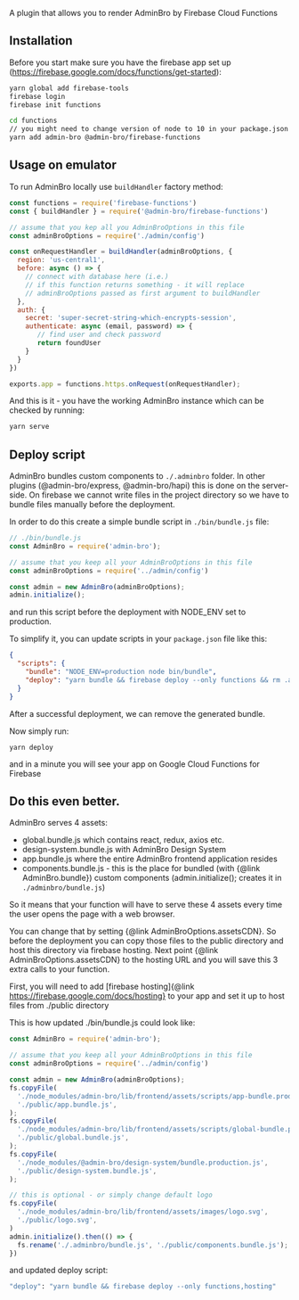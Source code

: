 A plugin that allows you to render AdminBro by Firebase Cloud Functions

## Installation

Before you start make sure you have the firebase app set up
(https://firebase.google.com/docs/functions/get-started):

```bash
yarn global add firebase-tools
firebase login
firebase init functions
```


```sh
cd functions
// you might need to change version of node to 10 in your package.json
yarn add admin-bro @admin-bro/firebase-functions
```

## Usage on emulator

To run AdminBro locally use `buildHandler` factory method:

```javascript
const functions = require('firebase-functions')
const { buildHandler } = require('@admin-bro/firebase-functions')

// assume that you kep all you AdminBroOptions in this file
const adminBroOptions = require('./admin/config')

const onRequestHandler = buildHandler(adminBroOptions, {
  region: 'us-central1',
  before: async () => {
    // connect with database here (i.e.)
    // if this function returns something - it will replace
    // adminBroOptions passed as first argument to buildHandler
  },
  auth: {
    secret: 'super-secret-string-which-encrypts-session',
    authenticate: async (email, password) => {
       // find user and check password
       return foundUser
    }
  }
})

exports.app = functions.https.onRequest(onRequestHandler);
```

And this is it - you have the working AdminBro instance which can be checked by running:

```bash
yarn serve
```

## Deploy script

AdminBro bundles custom components to `./.adminbro` folder. In other plugins
(@admin-bro/express, @admin-bro/hapi) this is done on the server-side.
On firebase we cannot write files in the project directory so we have to bundle
files manually before the deployment.

In order to do this create a simple bundle script in `./bin/bundle.js` file:

```javascript
// ./bin/bundle.js
const AdminBro = require('admin-bro');

// assume that you keep all your AdminBroOptions in this file
const adminBroOptions = require('../admin/config')

const admin = new AdminBro(adminBroOptions);
admin.initialize();
```

and run this script before the deployment with NODE_ENV set to production.

To simplify it, you can update scripts in your `package.json` file like this:

```json
{
  "scripts": {
    "bundle": "NODE_ENV=production node bin/bundle",
    "deploy": "yarn bundle && firebase deploy --only functions && rm .adminbro/bundle.js"
  }
}
```

After a successful deployment, we can remove the generated bundle.

Now simply run:

```
yarn deploy
```

and in a minute you will see your app on Google Cloud Functions for Firebase

## Do this even better.

AdminBro serves 4 assets:
- global.bundle.js which contains react, redux, axios etc.
- design-system.bundle.js with AdminBro Design System
- app.bundle.js where the entire AdminBro frontend application resides
- components.bundle.js - this is the place for bundled (with {@link AdminBro.bundle})
custom components (admin.initialize(); creates it in `./adminbro/bundle.js`)

So it means that your function will have to serve these 4 assets every time the user
opens the page with a web browser.

You can change that by setting {@link AdminBroOptions.assetsCDN}. So before the deployment
you can copy those files to the public directory and host this directory via firebase hosting.
Next point {@link AdminBroOptions.assetsCDN} to the hosting URL and you will save this 3
extra calls to your function.

First, you will need to add [firebase hosting]{@link https://firebase.google.com/docs/hosting}
to your app and set it up to host files from ./public directory

This is how updated ./bin/bundle.js could look like:

```javascript
const AdminBro = require('admin-bro');

// assume that you keep all your AdminBroOptions in this file
const adminBroOptions = require('../admin/config')

const admin = new AdminBro(adminBroOptions);
fs.copyFile(
  './node_modules/admin-bro/lib/frontend/assets/scripts/app-bundle.production.js',
  './public/app.bundle.js',
);
fs.copyFile(
  './node_modules/admin-bro/lib/frontend/assets/scripts/global-bundle.production.js',
  './public/global.bundle.js',
);
fs.copyFile(
  './node_modules/@admin-bro/design-system/bundle.production.js',
  './public/design-system.bundle.js',
);

// this is optional - or simply change default logo
fs.copyFile(
  './node_modules/admin-bro/lib/frontend/assets/images/logo.svg',
  './public/logo.svg',
)
admin.initialize().then(() => {
  fs.rename('./.adminbro/bundle.js', './public/components.bundle.js');
})
```

and updated deploy script:

```sh
"deploy": "yarn bundle && firebase deploy --only functions,hosting"
```
